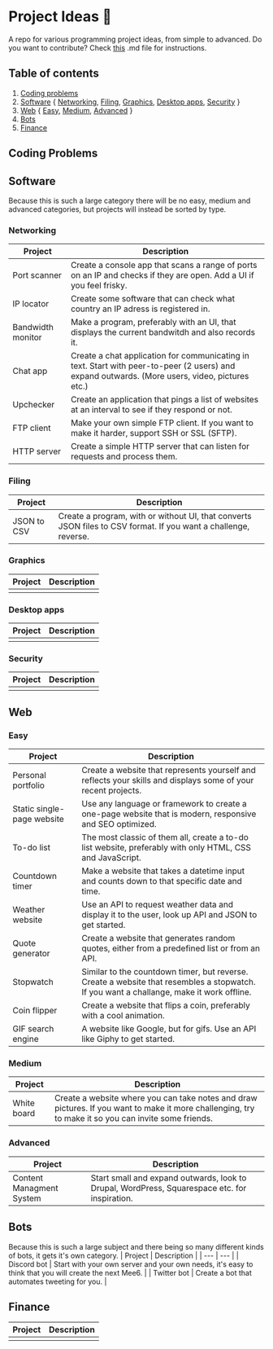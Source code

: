 # Project Ideas :book:
A repo for various programming project ideas, from simple to advanced.
Do you want to contribute? Check [this](https://github.com/elvelive/project-ideas/blob/master/CONTRIBUTION.md) .md file for instructions.

## Table of contents
1. [Coding problems](https://github.com/elvelive/project-ideas#coding-problems)
2. [Software](https://github.com/elvelive/project-ideas#desktop-software)
{
[Networking](https://github.com/elvelive/project-ideas#networking),
[Filing](https://github.com/elvelive/project-ideas#filing),
[Graphics](https://github.com/elvelive/project-ideas#graphics),
[Desktop apps](https://github.com/elvelive/project-ideas#desktop-apps),
[Security](https://github.com/elvelive/project-ideas#security)
}
3. [Web](https://github.com/elvelive/project-ideas#web)
{
[Easy](https://github.com/elvelive/project-ideas#easy),
[Medium](https://github.com/elvelive/project-ideas#medium),
[Advanced](https://github.com/elvelive/project-ideas#advanced)
}
4. [Bots](https://github.com/elvelive/project-ideas#bots)
5. [Finance](https://github.com/elvelive/project-ideas#finance)

## Coding Problems

## Software
Because this is such a large category there will be no easy, medium and advanced categories, but projects will instead be sorted by type.
<br>
### Networking
| Project | Description |
| --- | --- |
| Port scanner | Create a console app that scans a range of ports on an IP and checks if they are open. Add a UI if you feel frisky. |
| IP locator | Create some software that can check what country an IP adress is registered in. |
| Bandwidth monitor | Make a program, preferably with an UI, that displays the current bandwitdh and also records it. |
| Chat app | Create a chat application for communicating in text. Start with peer-to-peer (2 users) and expand outwards. (More users, video, pictures etc.) |
| Upchecker | Create an application that pings a list of websites at an interval to see if they respond or not. |
| FTP client | Make your own simple FTP client. If you want to make it harder, support SSH or SSL (SFTP). |
| HTTP server | Create a simple HTTP server that can listen for requests and process them. |


### Filing
| Project | Description |
| --- | --- |
| JSON to CSV | Create a program, with or without UI, that converts JSON files to CSV format. If you want a challenge, reverse. |

### Graphics
| Project | Description |
| --- | --- |
|  |  |

### Desktop apps
| Project | Description |
| --- | --- |
|  |  |

### Security
| Project | Description |
| --- | --- |
|  |  |


## Web
### Easy
| Project | Description |
| --- | --- |
| Personal portfolio | Create a website that represents yourself and reflects your skills and displays some of your recent projects. |
| Static single-page website | Use any language or framework to create a one-page website that is modern, responsive and SEO optimized. |
| To-do list | The most classic of them all, create a to-do list website, preferably with only HTML, CSS and JavaScript. |
| Countdown timer | Make a website that takes a datetime input and counts down to that specific date and time. |
| Weather website | Use an API to request weather data and display it to the user, look up API and JSON to get started. |
| Quote generator | Create a website that generates random quotes, either from a predefined list or from an API. |
| Stopwatch | Similar to the countdown timer, but reverse. Create a website that resembles a stopwatch. If you want a challange, make it work offline. |
| Coin flipper | Create a website that flips a coin, preferably with a cool animation. |
| GIF search engine | A website like Google, but for gifs. Use an API like Giphy to get started. |

### Medium
| Project | Description |
| --- | --- |
| White board | Create a website where you can take notes and draw pictures. If you want to make it more challenging, try to make it so you can invite some friends. |

### Advanced
| Project | Description |
| --- | --- |
| Content Managment System | Start small and expand outwards, look to Drupal, WordPress, Squarespace etc. for inspiration. |

## Bots
Because this is such a large subject and there being so many different kinds of bots, it gets it's own category.
| Project | Description |
| --- | --- |
| Discord bot | Start with your own server and your own needs, it's easy to think that you will create the next Mee6. |
| Twitter bot | Create a bot that automates tweeting for you. |

## Finance
| Project | Description |
| --- | --- |
|  |  |

